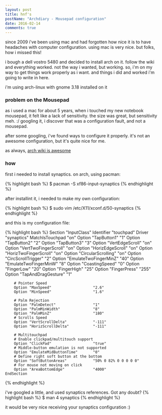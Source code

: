 ```yaml
---
layout: post
title: hnf's
postName: "Archdiary - Mousepad configuration"
date: 2016-02-14
comments: true
---
```


since 2009 i've been using mac and had forgotten how nice it is to have headaches with computer configuration. using mac is very nice. but folks, how i missed this!   

i bough a dell vostro 5480 and decided to install arch on it. follow the wiki and everything worked. not the way i wanted, but working. so, i'm on my way to get things work properly as i want. and things i did and worked i'm going to write in here.

i'm using arch-linux with gnome 3.18 installed on it

### problem on the Mousepad
as i used a mac for about 5 years, when i touched my new notebook mousepad, it felt like a lack of sensitivity. the size was great, but sensitivity meh. :/
googling it, i discover that was a configuration fault, and not a mousepad.

after some googling, i've found ways to configure it properly. it's not an awesome configuration, but it's quite nice for me.

as always, [arch wiki is awesome](https://wiki.archlinux.org/index.php/Touchpad_Synaptics#Using_xinput_to_determine_touchpad_capabilities)

### how
first i needed to install synaptics. on arch, using pacman:

{% highlight bash %}
$ pacman -S  xf86-input-synaptics
{% endhighlight %}

after installint it, i needed to make my own configuration:

{% highlight bash %}
$ sudo vim /etc/X11/xconf.d/50-synaptics
{% endhighlight %}

and this is my configuration file:

{% highlight bash %}
Section "InputClass"
    Identifier "touchpad"
    Driver "synaptics"
    MatchIsTouchpad "on"
        Option "TapButton1"                 "1"
        Option "TapButton2"                 "2"
        Option "TapButton3"                 "3"
        Option "VertEdgeScroll"             "on"
        Option "VertTwoFingerScroll"        "on"
        Option "HorizEdgeScroll"            "on"
        Option "HorizTwoFingerScroll"       "on"
        Option "CircularScrolling"          "on"
        Option "CircScrollTrigger"          "2"
        Option "EmulateTwoFingerMinZ"       "40"
        Option "EmulateTwoFingerMinW"       "8"
        Option "CoastingSpeed"              "0"
        Option "FingerLow"                  "20"
        Option "FingerHigh"                 "25"
        Option "FingerPress"                "255"
        Option "TapAndDragGesture"          "1"

        # Pointer Speed
        Option "MaxSpeed"                   "2.6"
        Option "MinSpeed"                   "1.6"

        # Palm Rejection
        Option "PalmDetect"                 "1"
        Option "PalmMinWidth"               "8"
        Option "PalmMinZ"                   "180"
        # Scrolls Speed
        Option "VertScrollDelta"            "-111"
        Option "HorizScrollDelta"           "-111"

        # Multitouchpad
        # Enable clickpad/multitouch support
        Option "ClickPad"                   "true"
        # Middle-button emulation is not supported
        Option "EmulateMidButtonTime"       "0"
        # Define right soft button at the bottom
        Option "SoftButtonAreas"            "50% 0 82% 0 0 0 0 0"
        # For mouse not moving on click
        Option "AreaBottomEdge"             "4000"
    EndSection

{% endhighlight %}

i've googled a little, and used synaptics references. Got any doubt?
{% highlight bash %}
$ man 4 synaptics
{% endhighlight %}

it would be very nice receiving your synaptics configuration :)
